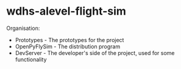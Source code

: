 # wdhs-alevel-flight-sim
Organisation:

- Prototypes - The prototypes for the project
- OpenPyFlySim - The distribution program
- DevServer - The developer's side of the project, used for some functionality
